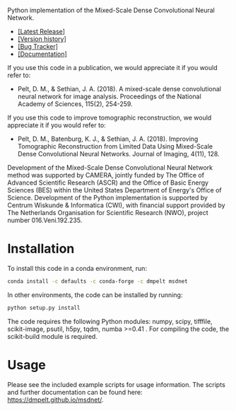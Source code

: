 Python implementation of the Mixed-Scale Dense Convolutional Neural Network.

* [\[Latest Release\]](https://github.com/dmpelt/msdnet/releases/latest)
* [\[Version history\]](https://github.com/dmpelt/msdnet/blob/master/CHANGELOG.md)
* [\[Bug Tracker\]](https://github.com/dmpelt/msdnet/issues)
* [\[Documentation\]](https://dmpelt.github.io/msdnet/)

If you use this code in a publication, we would appreciate it if you would refer to:


* Pelt, D. M., & Sethian, J. A. (2018). A mixed-scale dense convolutional neural network for image analysis. Proceedings of the National Academy of Sciences, 115(2), 254-259.

If you use this code to improve tomographic reconstruction, we would appreciate it if you would refer to:

* Pelt, D. M., Batenburg, K. J., & Sethian, J. A. (2018). Improving Tomographic Reconstruction from Limited Data Using Mixed-Scale Dense Convolutional Neural Networks. Journal of Imaging, 4(11), 128.

Development of the Mixed-Scale Dense Convolutional Neural Network method was supported by CAMERA, jointly funded by The Office of Advanced Scientific Research (ASCR) and the Office of Basic Energy Sciences (BES) within the United States Department of Energy's Office of Science. Development of the Python implementation is supported by Centrum Wiskunde & Informatica (CWI), with financial support provided by The Netherlands Organisation for Scientific Research (NWO), project number 016.Veni.192.235.

# Installation

To install this code in a conda environment, run:

```bash
conda install -c defaults -c conda-forge -c dmpelt msdnet
```

In other environments, the code can be installed by running:

```bash
python setup.py install
```

The code requires the following Python modules: numpy, scipy, tifffile, scikit-image, psutil, h5py, tqdm, numba >=0.41 .
For compiling the code, the scikit-build module is required.

# Usage

Please see the included example scripts for usage information. The scripts and further documentation can be found here: https://dmpelt.github.io/msdnet/.

